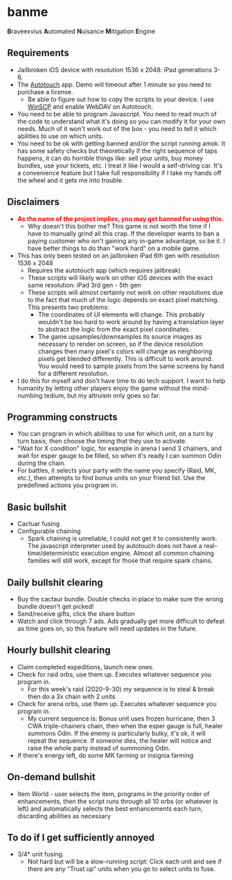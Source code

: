 # banme
**B**raveexvius **A**utomated **N**uisance **M**itigation **E**ngine

## Requirements
* Jailbroken iOS device with resolution 1536 x 2048: iPad generations 3-6.
* The [Autotouch](https://docs.autotouch.net/) app. Demo will timeout after 1 minute so you need to purchase a license.
    * Be able to figure out how to copy the scripts to your device. I use [WinSCP](https://winscp.net/eng/index.php) and enable WebDAV on Autotouch.
* You need to be able to program Javascript. You need to read much of the code to understand what it's doing so you can modify it for your own needs. Much of it won't work out of the box - you need to tell it which abilities to use on which units.
* You need to be ok with getting banned and/or the script running amok. It has some safety checks but theoretically if the right sequence of taps happens, it can do horrible things like: sell your units, buy money bundles, use your tickets, etc. I treat it like I would a self-driving car. It's a convenience feature but I take full responsibility if I take my hands off the wheel and it gets me into trouble.

## Disclaimers
* <span style="color:red">**As the name of the project implies, you may get banned for using this.**</span>
    * Why doesn't this bother me? This game is not worth the time if I have to manually grind all this crap. If the developer wants to ban a paying customer who isn't gaining any in-game advantage, so be it. I have better things to do than "work hard" on a mobile game.
* This has only been tested on an jailbroken iPad 6th gen with resolution 1536 x 2048
    * Requires the autotouch app (which requires jailbreak)
    * These scripts will likely work on other iOS devices with the exact same resolution: iPad 3rd gen - 5th gen
    * These scripts will almost certainly not work on other resolutions due to the fact that much of the logic depends on exact pixel matching. This presents two problems:
        * The coordinates of UI elements will change. This probably wouldn't be too hard to work around by having a translation layer to abstract the logic from the exact pixel coordinates.
        * The game upsamples/downsamples its source images as necessary to render on screen, so if the device resolution changes then many pixel's colors will change as neighboring pixels get blended differently. This is difficult to work around. You would need to sample pixels from the same screens by hand for a different resolution.
* I do this for myself and don't have time to do tech support. I want to help humanity by letting other players enjoy the game without the mind-numbing tedium, but my altruism only goes so far.

## Programming constructs
* You can program in which abilities to use for which unit, on a turn by turn basis, then choose the timing that they use to activate.
* "Wait for X condition" logic, for example in arena I send 3 chainers, and wait for esper gauge to be filled, so when it's ready I can summon Odin during the chain.
* For battles, it selects your party with the name you specify (Raid, MK, etc.), then attempts to find bonus units on your friend list. Use the predefined actions you program in.

## Basic bullshit
* Cactuar fusing
* Configurable chaining
    * Spark chaining is unreliable, I could not get it to consistently work. The javascript interpreter used by autotouch does not have a real-time/deterministic execution engine. Almost all common chaining families will still work, except for those that require spark chains.

## Daily bullshit clearing
* Buy the cactaur bundle. Double checks in place to make sure the wrong bundle doesn't get picked!
* Send/receive gifts, click the share button
* Watch and click through 7 ads. Ads gradually get more difficult to defeat as time goes on, so this feature will need updates in the future.

## Hourly bullshit clearing
* Claim completed expeditions, launch new ones.
* Check for raid orbs, use them up. Executes whatever sequence you program in. 
    * For this week's raid (2020-9-30) my sequence is to steal & break then do a 3x chain with 2 units.
* Check for arena orbs, use them up. Executes whatever sequence you program in. 
    * My current sequence is: Bonus unit uses frozen hurricane, then 3 CWA triple-chainers chain, then when the esper gauge is full, healer summons Odin. If the enemy is particularly bulky, it's ok, it will repeat the sequence. If someone dies, the healer will notice and raise the whole party instead of summoning Odin.
* If there's energy left, do some MK farming or insignia farming

## On-demand bullshit 
* Item World - user selects the item, programs in the priority order of enhancements, then the script runs through all 10 orbs (or whatever is left) and automatically selects the best enhancements each turn, discarding abilities as necessary
	
## To do if I get sufficiently annoyed
* 3/4\* unit fusing. 
    * Not hard but will be a slow-running script: Click each unit and see if there are any "Trust up" units when you go to select units to fuse.